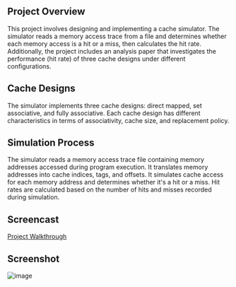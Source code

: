 ## Project Overview
This project involves designing and implementing a cache simulator.
The simulator reads a memory access trace from a file and determines whether each memory access is a hit or a miss, then calculates the hit rate.
Additionally, the project includes an analysis paper that investigates the performance (hit rate) of three cache designs under different configurations.

## Cache Designs
The simulator implements three cache designs: direct mapped, set associative, and fully associative.
Each cache design has different characteristics in terms of associativity, cache size, and replacement policy.

## Simulation Process
The simulator reads a memory access trace file containing memory addresses accessed during program execution.
It translates memory addresses into cache indices, tags, and offsets.
It simulates cache access for each memory address and determines whether it's a hit or a miss.
Hit rates are calculated based on the number of hits and misses recorded during simulation.

## Screencast
[Project Walkthrough](https://youtu.be/dQrf8KKgS5c)

## Screenshot
![image](https://github.com/thomas-martin-uf/Cache-Simulation/assets/109101463/0ea04b73-df8c-415f-8527-db96fe0e46aa)
